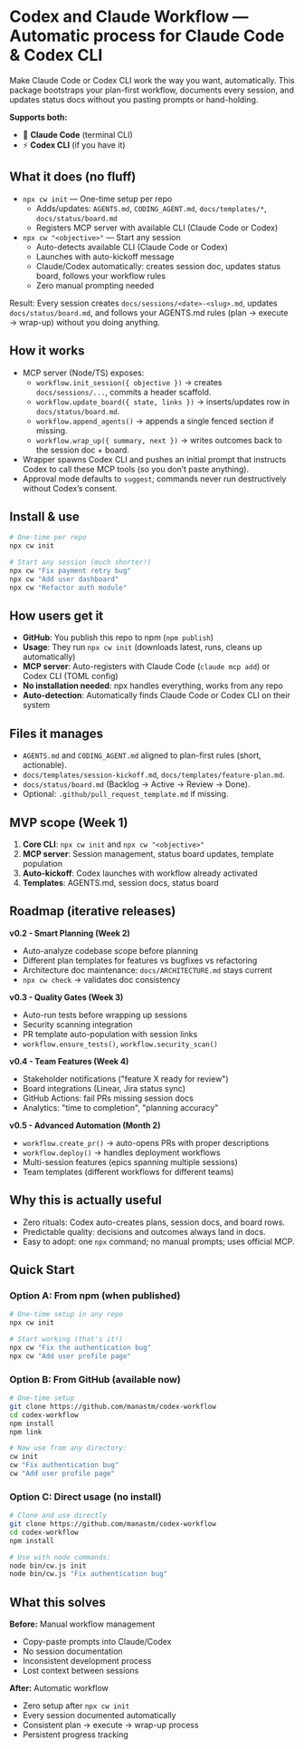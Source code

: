 # Codex and Claude Workflow — Automatic process for Claude Code & Codex CLI

Make Claude Code or Codex CLI work the way you want, automatically. This package bootstraps your plan-first workflow, documents every session, and updates status docs without you pasting prompts or hand-holding.

**Supports both:**
- 🧠 **Claude Code** (terminal CLI)
- ⚡ **Codex CLI** (if you have it)

## What it does (no fluff)
- `npx cw init` — One-time setup per repo
  - Adds/updates: `AGENTS.md`, `CODING_AGENT.md`, `docs/templates/*`, `docs/status/board.md`
  - Registers MCP server with available CLI (Claude Code or Codex)
- `npx cw "<objective>"` — Start any session
  - Auto-detects available CLI (Claude Code or Codex)
  - Launches with auto-kickoff message
  - Claude/Codex automatically: creates session doc, updates status board, follows your workflow rules
  - Zero manual prompting needed

Result: Every session creates `docs/sessions/<date>-<slug>.md`, updates `docs/status/board.md`, and follows your AGENTS.md rules (plan → execute → wrap-up) without you doing anything.

## How it works
- MCP server (Node/TS) exposes:
  - `workflow.init_session({ objective })` → creates `docs/sessions/...`, commits a header scaffold.
  - `workflow.update_board({ state, links })` → inserts/updates row in `docs/status/board.md`.
  - `workflow.append_agents()` → appends a single fenced section if missing.
  - `workflow.wrap_up({ summary, next })` → writes outcomes back to the session doc + board.
- Wrapper spawns Codex CLI and pushes an initial prompt that instructs Codex to call these MCP tools (so you don’t paste anything).
- Approval mode defaults to `suggest`; commands never run destructively without Codex’s consent.

## Install & use
```bash
# One-time per repo
npx cw init

# Start any session (much shorter!)
npx cw "Fix payment retry bug"
npx cw "Add user dashboard"
npx cw "Refactor auth module"
```

## How users get it
- **GitHub**: You publish this repo to npm (`npm publish`)
- **Usage**: They run `npx cw init` (downloads latest, runs, cleans up automatically)
- **MCP server**: Auto-registers with Claude Code (`claude mcp add`) or Codex CLI (TOML config)
- **No installation needed**: npx handles everything, works from any repo
- **Auto-detection**: Automatically finds Claude Code or Codex CLI on their system

## Files it manages
- `AGENTS.md` and `CODING_AGENT.md` aligned to plan-first rules (short, actionable).
- `docs/templates/session-kickoff.md`, `docs/templates/feature-plan.md`.
- `docs/status/board.md` (Backlog → Active → Review → Done).
- Optional: `.github/pull_request_template.md` if missing.

## MVP scope (Week 1)
1. **Core CLI**: `npx cw init` and `npx cw "<objective>"`
2. **MCP server**: Session management, status board updates, template population
3. **Auto-kickoff**: Codex launches with workflow already activated
4. **Templates**: AGENTS.md, session docs, status board

## Roadmap (iterative releases)

**v0.2 - Smart Planning (Week 2)**
- Auto-analyze codebase scope before planning
- Different plan templates for features vs bugfixes vs refactoring
- Architecture doc maintenance: `docs/ARCHITECTURE.md` stays current
- `npx cw check` → validates doc consistency

**v0.3 - Quality Gates (Week 3)**
- Auto-run tests before wrapping up sessions
- Security scanning integration
- PR template auto-population with session links
- `workflow.ensure_tests()`, `workflow.security_scan()`

**v0.4 - Team Features (Week 4)**
- Stakeholder notifications ("feature X ready for review")
- Board integrations (Linear, Jira status sync)
- GitHub Actions: fail PRs missing session docs
- Analytics: "time to completion", "planning accuracy"

**v0.5 - Advanced Automation (Month 2)**
- `workflow.create_pr()` → auto-opens PRs with proper descriptions
- `workflow.deploy()` → handles deployment workflows
- Multi-session features (epics spanning multiple sessions)
- Team templates (different workflows for different teams)

## Why this is actually useful
- Zero rituals: Codex auto-creates plans, session docs, and board rows.
- Predictable quality: decisions and outcomes always land in docs.
- Easy to adopt: one `npx` command; no manual prompts; uses official MCP.

## Quick Start

### Option A: From npm (when published)
```bash
# One-time setup in any repo
npx cw init

# Start working (that's it!)
npx cw "Fix the authentication bug"
npx cw "Add user profile page"
```

### Option B: From GitHub (available now)
```bash
# One-time setup
git clone https://github.com/manastm/codex-workflow
cd codex-workflow
npm install
npm link

# Now use from any directory:
cw init
cw "Fix authentication bug"
cw "Add user profile page"
```

### Option C: Direct usage (no install)
```bash
# Clone and use directly
git clone https://github.com/manastm/codex-workflow
cd codex-workflow
npm install

# Use with node commands:
node bin/cw.js init
node bin/cw.js "Fix authentication bug"
```

## What this solves

**Before:** Manual workflow management
- Copy-paste prompts into Claude/Codex
- No session documentation
- Inconsistent development process
- Lost context between sessions

**After:** Automatic workflow
- Zero setup after `npx cw init`
- Every session documented automatically
- Consistent plan → execute → wrap-up process
- Persistent progress tracking

